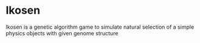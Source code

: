 # Ikosen
Ikosen is a genetic algorithm game to simulate natural selection of a simple physics objects with given genome structure
